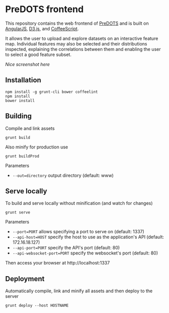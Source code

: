 # PreDOTS frontend

This repository contains the web frontend of [PreDOTS](https://github.com/KDD-OpenSource/predots) and
is built on [AngularJS](https://angularjs.org), [D3.js](https://d3js.org), and [CoffeeScript](http://coffeescript.org).

It allows the user to upload and explore datasets on an interactive feature map. Individual features may also be selected and their distributions inspected, explaining the correlations between them and enabling the user to select a good feature subset.

*Nice screenshot here*



## Installation
```
npm install -g grunt-cli bower coffeelint
npm install
bower install
```

## Building
Compile and link assets
```
grunt build
```

Also minify for production use
```
grunt buildProd
```

Parameters
- `--out=directory` output directory (default: www)

## Serve locally
To build and serve locally without minification (and watch for changes)
```
grunt serve
```

Parameters
- `--port=PORT` allows specifying a port to serve on (default: 1337)
- `--api-host=HOST` specify the host to use as the application's API (default: 172.16.18.127)
- `--api-port=PORT` specify the API's port (default: 80)
- `--api-websocket-port=PORT` specify the websocket's port (default: 80)

Then access your browser at http://localhost:1337

## Deployment
Automatically compile, link and minify all assets and then deploy to the server
```
grunt deploy --host HOSTNAME
```

